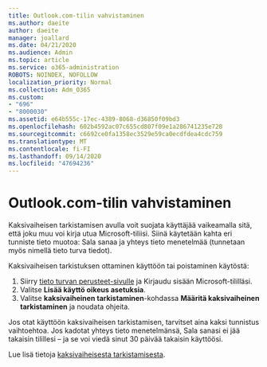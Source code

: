 ```yaml
---
title: Outlook.com-tilin vahvistaminen
ms.author: daeite
author: daeite
manager: joallard
ms.date: 04/21/2020
ms.audience: Admin
ms.topic: article
ms.service: o365-administration
ROBOTS: NOINDEX, NOFOLLOW
localization_priority: Normal
ms.collection: Adm_O365
ms.custom:
- "696"
- "8000030"
ms.assetid: e64b555c-17ec-4389-8068-d36850f09bd3
ms.openlocfilehash: 602b4592ac07c655cd807f09e1a286741235e728
ms.sourcegitcommit: c6692ce0fa1358ec3529e59ca0ecdfdea4cdc759
ms.translationtype: MT
ms.contentlocale: fi-FI
ms.lasthandoff: 09/14/2020
ms.locfileid: "47694236"
---
```

# <a name="how-to-verify-your-outlookcom-account"></a>Outlook.com-tilin vahvistaminen

Kaksivaiheisen tarkistamisen avulla voit suojata käyttäjää vaikeamalla sitä, että joku muu voi kirja utua Microsoft-tiliisi. Siinä käytetään kahta eri tunniste tieto muotoa: Sala sanaa ja yhteys tieto menetelmää (tunnetaan myös nimellä tieto turva tiedot).
  
Kaksivaiheisen tarkistuksen ottaminen käyttöön tai poistaminen käytöstä:
  
1. Siirry [tieto turvan perusteet-sivulle](https://go.microsoft.com/fwlink/?linkid=842325) ja Kirjaudu sisään Microsoft-tililläsi.
2. Valitse **Lisää käyttö oikeus asetuksia**.
3. Valitse **kaksivaiheinen tarkistaminen**-kohdassa **Määritä kaksivaiheinen tarkistaminen** ja noudata ohjeita.

Jos otat käyttöön kaksivaiheisen tarkistamisen, tarvitset aina kaksi tunnistus vaihtoehtoa. Jos kadotat yhteys tieto menetelmänsä, Sala sanasi ei jää takaisin tilillesi – ja se voi viedä sinut 30 päivää takaisin käyttöösi.
  
Lue lisä tietoja [kaksivaiheisesta tarkistamisesta](https://go.microsoft.com/fwlink/?linkid=872270).
  